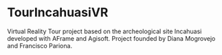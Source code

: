 # TourIncahuasiVR

Virtual Reality Tour project based on the archeological site Incahuasi developed with AFrame and Agisoft. Project founded by Diana Mogrovejo and Francisco Pariona.
